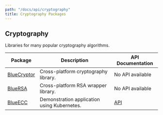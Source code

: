```yaml
---
path: "/docs/api/cryptography"
title: Cryptography Packages
---
```



 ## Cryptography

 Libraries for many popular cryptography algorithms.

 | Package      | Description | API Documentation |
 | ----------- | ----------- | ------- |
 | [BlueCryptor](https://github.com/IBM-Swift/BlueCryptor) | Cross-platform cryptography library. | No API available |
 | [BlueRSA](https://github.com/IBM-Swift/BlueCryptor) | Cross-platform RSA wrapper library. | No API available |
 | [BlueECC](https://github.com/IBM-Swift/BlueECC) | Demonstration application using Kubernetes. | [API](https://ibm-swift.github.io/BlueECC/index.html) |